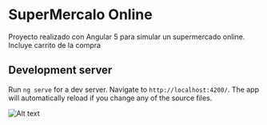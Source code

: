 # SuperMercalo Online

Proyecto realizado con Angular 5 para simular un supermercado online.    
Incluye carrito de la compra

## Development server

Run `ng serve` for a dev server. Navigate to `http://localhost:4200/`. The app will automatically reload if you change any of the source files.

![Alt text](https://github.com/anderuraga/angular-superonline/blob/master/screenshot.png)